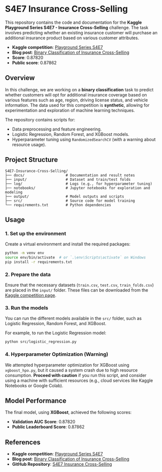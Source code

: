 # S4E7 Insurance Cross-Selling

This repository contains the code and documentation for the **Kaggle Playground Series S4E7 - Insurance Cross-Selling** challenge. The task involves predicting whether an existing insurance customer will purchase an additional insurance product based on various customer attributes.

- **Kaggle competition**: [Playground Series S4E7](https://www.kaggle.com/competitions/playground-series-s4e7/overview)
- **Blog post**: [Binary Classification of Insurance Cross-Selling](https://surajwate.com/blog/binary-classification-of-insurance-cross-selling/)
- **Score**: 0.87820
- **Public score**: 0.87862

## Overview

In this challenge, we are working on a **binary classification** task to predict whether customers will opt for additional insurance coverage based on various features such as age, region, driving license status, and vehicle information. The data used for this competition is **synthetic**, allowing for experimentation and exploration of machine learning techniques.

The repository contains scripts for:
- Data preprocessing and feature engineering.
- Logistic Regression, Random Forest, and XGBoost models.
- Hyperparameter tuning using `RandomizedSearchCV` (with a warning about resource usage).

## Project Structure

```
S4E7-Insurance-Cross-Selling/
├── docs/                   # Documentation and result notes
├── input/                  # Dataset and train/test folds
├── log/                    # Logs (e.g., for hyperparameter tuning)
├── notebooks/              # Jupyter notebooks for exploration and modeling
├── output/                 # Model outputs and scripts
├── src/                    # Source code for model training
└── requirements.txt        # Python dependencies
```

## Usage

### 1. Set up the environment
Create a virtual environment and install the required packages:
```bash
python -m venv env
source env/bin/activate  # or `.\env\Scripts\activate` on Windows
pip install -r requirements.txt
```

### 2. Prepare the data
Ensure that the necessary datasets (`train.csv`, `test.csv`, `train_folds.csv`) are placed in the `input/` folder. These files can be downloaded from the [Kaggle competition page](https://www.kaggle.com/competitions/playground-series-s4e7/data).

### 3. Run the models
You can run the different models available in the `src/` folder, such as Logistic Regression, Random Forest, and XGBoost.

For example, to run the Logistic Regression model:
```bash
python src/logistic_regression.py
```

### 4. Hyperparameter Optimization (Warning)
We attempted hyperparameter optimization for XGBoost using `xgboost_hpo.py`, but it caused a system crash due to high resource consumption. **Proceed with caution** if you run this script, and consider using a machine with sufficient resources (e.g., cloud services like Kaggle Notebooks or Google Colab).

## Model Performance

The final model, using **XGBoost**, achieved the following scores:

- **Validation AUC Score**: 0.87820
- **Public Leaderboard Score**: 0.87862

## References

- **Kaggle competition**: [Playground Series S4E7](https://www.kaggle.com/competitions/playground-series-s4e7/overview)
- **Blog post**: [Binary Classification of Insurance Cross-Selling](https://surajwate.com/blog/binary-classification-of-insurance-cross-selling/)
- **GitHub Repository**: [S4E7 Insurance Cross-Selling](https://github.com/surajwate/S4E7-Insurance-Cross-Selling)

